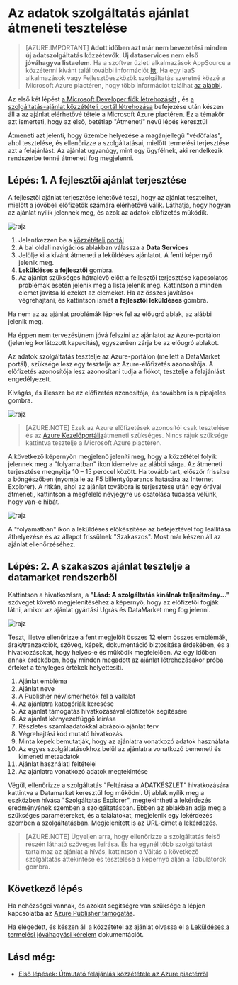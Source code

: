 <properties
   pageTitle="Az adatok szolgáltatás ajánlat a piactér tesztelése |} Microsoft Azure"
   description="Megtudhatja, hogyan tesztelje a adatszolgáltatás ajánlatot, a Microsoft Azure piactéren."
   services="marketplace-publishing"
   documentationCenter=""
   authors="HannibalSII"
   manager="hascipio"
   editor=""/>

<tags
   ms.service="marketplace"
   ms.devlang="na"
   ms.topic="article"
   ms.tgt_pltfrm="na"
   ms.workload="na"
   ms.date="08/26/2016"
   ms.author="hascipio; avikova" />

# <a name="testing-your-data-service-offer-in-staging"></a>Az adatok szolgáltatás ajánlat átmeneti tesztelése

>[AZURE.IMPORTANT] **Adott időben azt már nem bevezetési minden új adatszolgáltatás közzétevők. Új dataservices nem első jóváhagyva listaelem.** Ha a szoftver üzleti alkalmazások AppSource a közzétenni kívánt talál további információt [Itt](https://appsource.microsoft.com/partners). Ha egy IaaS alkalmazások vagy Fejlesztőeszközök szolgáltatás szeretné közzé a Microsoft Azure piactéren, hogy több információt találhat [az alábbi](https://azure.microsoft.com/marketplace/programs/certified/).

Az első két lépést [a Microsoft Developer fiók létrehozását](marketplace-publishing-accounts-creation-registration.md) , és [a szolgáltatás-ajánlat közzétételi portál létrehozása](marketplace-publishing-data-service-creation.md) befejezése után készen áll a az ajánlat elérhetővé tétele a Microsoft Azure piactéren. Ez a témakör azt ismerteti, hogy az első, betétlap "Átmeneti" nevű lépés keresztül

Átmeneti azt jelenti, hogy üzembe helyezése a magánjellegű "védőfalas", ahol tesztelése, és ellenőrizze a szolgáltatásai, mielőtt termelési terjesztése azt a felajánlást. Az ajánlat ugyanúgy, mint egy ügyfélnek, aki rendelkezik rendszerbe tenné átmeneti fog megjelenni.

## <a name="step-1-pushing-your-offer-to-staging"></a>Lépés: 1. A fejlesztői ajánlat terjesztése
A fejlesztői ajánlat terjesztése lehetővé teszi, hogy az ajánlat tesztelhet, mielőtt a jövőbeli előfizetők számára elérhetővé válik.  Láthatja, hogy hogyan az ajánlat nyílik jelennek meg, és azok az adatok előfizetés működik.  

  ![rajz](media/marketplace-publishing-data-service-test-in-staging/step-1.1.png)

1.  Jelentkezzen be a [közzétételi portál](https://publish.windowsazure.com)
2.  A bal oldali navigációs ablakban válassza a **Data Services**
3.  Jelölje ki a kívánt átmeneti a leküldéses ajánlatot. A fenti képernyő jelenik meg.
4.  **Leküldéses a fejlesztői** gombra.  
5.  Az ajánlat szükséges hátralévő előtt a fejlesztői terjesztése kapcsolatos problémák esetén jelenik meg a lista jelenik meg.  Kattintson a minden elemet javítsa ki ezeket az elemeket. Ha az összes javítások végrehajtani, és kattintson ismét **a fejlesztői leküldéses** gombra.

Ha nem az az ajánlat problémák lépnek fel az előugró ablak, az alábbi jelenik meg.  

Ha éppen nem tervezési/nem jóvá felszíni az ajánlatot az Azure-portálon (jelenleg korlátozott kapacitás), egyszerűen zárja be az előugró ablakot.

Az adatok szolgáltatás tesztelje az Azure-portálon (mellett a DataMarket portál), szüksége lesz egy tesztelje az Azure-előfizetés azonosítója.  A előfizetés azonosítója lesz azonosítani tudja a fiókot, tesztelje a felajánlást engedélyezett.  

Kivágás, és illessze be az előfizetés azonosítója, és továbbra is a pipajeles gombra.

  ![rajz](media/marketplace-publishing-data-service-test-in-staging/step-1.2.png)

> [AZURE.NOTE] Ezek az Azure előfizetések azonosítói csak tesztelése és az [Azure Kezelőportálja](https://manage.windowsazure.com)átmeneti szükséges. Nincs rájuk szüksége kattintva tesztelje a Microsoft Azure piactéren.

A következő képernyőn megjelenő jeleníti meg, hogy a közzététel folyik jelennek meg a "folyamatban" ikon kiemelve az alábbi sárga. Az átmeneti terjesztése megnyitja 10 – 15 perccel között.  Ha tovább tart, először frissítse a böngészőben (nyomja le az F5 billentyűparancs hatására az Internet Explorer).  A ritkán, ahol az ajánlat továbbra is terjesztése után egy órával átmeneti, kattintson a megfelelő névjegyre us csatolása tudassa velünk, hogy van-e hibát.

  ![rajz](media/marketplace-publishing-data-service-test-in-staging/step-1.3.png)

A "folyamatban" ikon a leküldéses előkészítése az befejeztével fog leállítása áthelyezése és az állapot frissülnek "Szakaszos".  Most már készen áll az ajánlat ellenőrzéséhez.  

## <a name="step-2-test-your-staged-offer-in-datamarket"></a>Lépés: 2. A szakaszos ajánlat tesztelje a datamarket rendszerből

Kattintson a hivatkozásra, a **"Lásd: A szolgáltatás kínálnak teljesítmény..."** szöveget követő megjelenítéséhez a képernyő, hogy az előfizetői fogják látni, amikor az ajánlat gyártási Ugrás és DataMarket meg fog jelenni.

  ![rajz](media/marketplace-publishing-data-service-test-in-staging/step-2.2.png)

Teszt, illetve ellenőrizze a fent megjelölt összes 12 elem összes emblémák, árak/tranzakciók, szöveg, képek, dokumentáció biztosítása érdekében, és a hivatkozásokat, hogy helyes-e és működik megfelelően.  Az egy időben annak érdekében, hogy minden megadott az ajánlat létrehozásakor próba értéket a tényleges értékek helyettesíti.

1. Ajánlat embléma
2. Ajánlat neve
3. A Publisher név/ismerhetők fel a vállalat
4. Az ajánlatra kategóriák keresése
5. Az ajánlat támogatás hivatkozásával előfizetők segítésére
6. Az ajánlat környezetfüggő leírása
7. Részletes számlaadatokkal ábrázoló ajánlat terv
8. Végrehajtási kód mutató hivatkozás
9. Minta képek bemutatják, hogy az ajánlatra vonatkozó adatok használata
10. Az egyes szolgáltatásokhoz belül az ajánlatra vonatkozó bemeneti és kimeneti metaadatok
11. Ajánlat használati feltételei
12. Az ajánlatra vonatkozó adatok megtekintése


Végül, ellenőrizze a szolgáltatás "Feltárása a ADATKÉSZLET" hivatkozására kattintva a Datamarket keresztül fog működni.  Új ablak nyílik meg a eszközben hívása "Szolgáltatás Explorer", megtekintheti a lekérdezés eredményének szemben a szolgáltatásban.  Ebben az ablakban adja meg a szükséges paramétereket, és a találatokat, megjelenik egy lekérdezés szemben a szolgáltatásban.   Megjelenített is az URL-címet a lekérdezés.  

> [AZURE.NOTE] Ügyeljen arra, hogy ellenőrizze a szolgáltatás felső részén látható szöveges leírása.  És ha egynél több szolgáltatást tartalmaz az ajánlat a hívás, kattintson a Váltás a következő szolgáltatás áttekintése és tesztelése a képernyő alján a Tabulátorok gombra.



## <a name="next-step"></a>Következő lépés
Ha nehézségei vannak, és azokat segítségre van szüksége a lépjen kapcsolatba az [Azure Publisher támogatás]( http://go.microsoft.com/fwlink/?LinkId=272975).

Ha elégedett, és készen áll a közzététel az ajánlat olvassa el a [Leküldéses a termelési jóváhagyási kérelem](marketplace-publishing-push-to-production.md) dokumentációt.

## <a name="see-also"></a>Lásd még:
- [Első lépések: Útmutató felajánlás közzététele az Azure piactérről](marketplace-publishing-getting-started.md)
